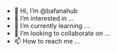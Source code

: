 - 👋 Hi, I’m @bafanahub
- 👀 I’m interested in ...
- 🌱 I’m currently learning ...
- 💞️ I’m looking to collaborate on ...
- 📫 How to reach me ...

<!---
bafanahub/bafanahub is a ✨ special ✨ repository because its `README.md` (this file) appears on your GitHub profile.
You can click the Preview link to take a look at your changes.
--->
